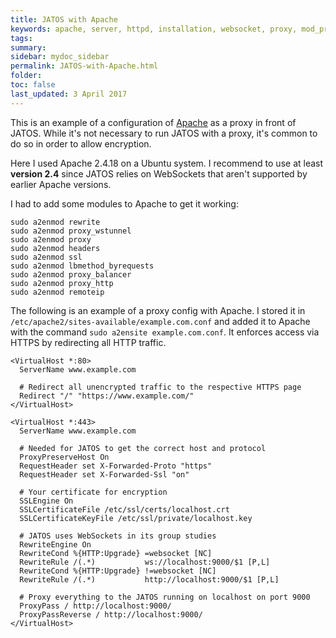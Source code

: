 ```yaml
---
title: JATOS with Apache
keywords: apache, server, httpd, installation, websocket, proxy, mod_proxy_wstunnel module
tags:
summary:
sidebar: mydoc_sidebar
permalink: JATOS-with-Apache.html
folder:
toc: false
last_updated: 3 April 2017
---
```


This is an example of a configuration of [Apache](https://httpd.apache.org/) as a proxy in front of JATOS. While it's not necessary to run JATOS with a proxy, it's common to do so in order to allow encryption.

Here I used Apache 2.4.18 on a Ubuntu system. I recommend to use at least **version 2.4** since JATOS relies on WebSockets that aren't supported by earlier Apache versions. 

I had to add some modules to Apache to get it working:

~~~ shell
sudo a2enmod rewrite
sudo a2enmod proxy_wstunnel
sudo a2enmod proxy
sudo a2enmod headers
sudo a2enmod ssl
sudo a2enmod lbmethod_byrequests
sudo a2enmod proxy_balancer
sudo a2enmod proxy_http
sudo a2enmod remoteip
~~~

The following is an example of a proxy config with Apache. I stored it in `/etc/apache2/sites-available/example.com.conf` and added it to Apache with the command `sudo a2ensite example.com.conf`. It enforces access via HTTPS by redirecting all HTTP traffic.

~~~ shell
<VirtualHost *:80>
  ServerName www.example.com
  
  # Redirect all unencrypted traffic to the respective HTTPS page
  Redirect "/" "https://www.example.com/"
</VirtualHost>

<VirtualHost *:443>
  ServerName www.example.com

  # Needed for JATOS to get the correct host and protocol
  ProxyPreserveHost On
  RequestHeader set X-Forwarded-Proto "https"
  RequestHeader set X-Forwarded-Ssl "on"
  
  # Your certificate for encryption
  SSLEngine On
  SSLCertificateFile /etc/ssl/certs/localhost.crt
  SSLCertificateKeyFile /etc/ssl/private/localhost.key

  # JATOS uses WebSockets in its group studies
  RewriteEngine On
  RewriteCond %{HTTP:Upgrade} =websocket [NC]
  RewriteRule /(.*)           ws://localhost:9000/$1 [P,L]
  RewriteCond %{HTTP:Upgrade} !=websocket [NC]
  RewriteRule /(.*)           http://localhost:9000/$1 [P,L]

  # Proxy everything to the JATOS running on localhost on port 9000
  ProxyPass / http://localhost:9000/
  ProxyPassReverse / http://localhost:9000/
</VirtualHost>
~~~
